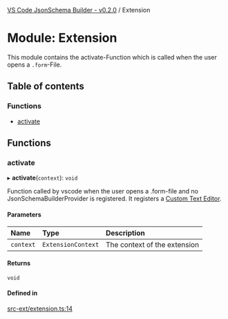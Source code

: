 [VS Code JsonSchema Builder - v0.2.0](../documentation.md) / Extension

# Module: Extension

This module contains the activate-Function which is called when the user opens a `.form`-File.

## Table of contents

### Functions

- [activate](Extension.md#activate)

## Functions

### activate

▸ **activate**(`context`): `void`

Function called by vscode when the user opens a .form-file and no JsonSchemaBuilderProvider is registered.
It registers a [Custom Text Editor](https://code.visualstudio.com/api/extension-guides/custom-editors).

#### Parameters

| Name | Type | Description |
| :------ | :------ | :------ |
| `context` | `ExtensionContext` | The context of the extension |

#### Returns

`void`

#### Defined in

[src-ext/extension.ts:14](https://github.com/FlowSquad/vs-code-vuetify-jsonschema-builder/blob/fc602c3/src-ext/extension.ts#L14)
